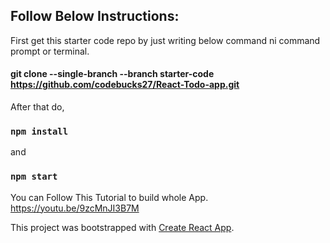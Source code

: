 ## Follow Below Instructions:

First get this starter code repo by just writing below command ni command prompt or terminal.

#### git clone --single-branch --branch starter-code https://github.com/codebucks27/React-Todo-app.git

After that do,


### `npm install`

and 

### `npm start`

You can Follow This Tutorial to build whole App.
https://youtu.be/9zcMnJI3B7M


This project was bootstrapped with [Create React App](https://github.com/facebook/create-react-app).
